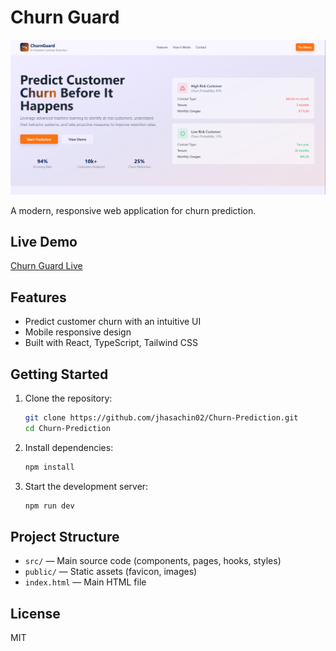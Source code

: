 
# Churn Guard


![CG Image](public/CG.png)

A modern, responsive web application for churn prediction.

## Live Demo

[Churn Guard Live](https://churn-guard01.netlify.app/)

## Features
- Predict customer churn with an intuitive UI
- Mobile responsive design
- Built with React, TypeScript, Tailwind CSS

## Getting Started

1. Clone the repository:
   ```sh
   git clone https://github.com/jhasachin02/Churn-Prediction.git
   cd Churn-Prediction
   ```
2. Install dependencies:
   ```sh
   npm install
   ```
3. Start the development server:
   ```sh
   npm run dev
   ```

## Project Structure
- `src/` — Main source code (components, pages, hooks, styles)
- `public/` — Static assets (favicon, images)
- `index.html` — Main HTML file

## License

MIT

